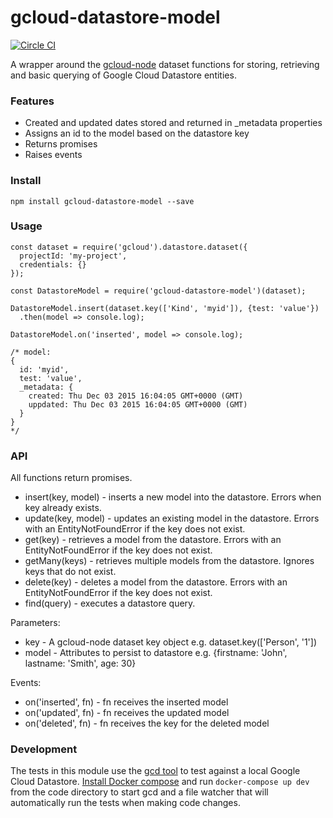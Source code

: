 # gcloud-datastore-model
[![Circle CI](https://circleci.com/gh/BigWednesdayIO/gcloud-datastore-model/tree/master.svg?style=svg&circle-token=14876e77d4fbc2fc78348ae593151218549cb9cb)](https://circleci.com/gh/BigWednesdayIO/gcloud-datastore-model/tree/master)

A wrapper around the [gcloud-node](https://github.com/GoogleCloudPlatform/gcloud-node) dataset functions for storing, retrieving and basic querying of Google Cloud Datastore entities.

### Features

* Created and updated dates stored and returned in _metadata properties
* Assigns an id to the model based on the datastore key
* Returns promises
* Raises events

### Install

`npm install gcloud-datastore-model --save`

### Usage

```
const dataset = require('gcloud').datastore.dataset({
  projectId: 'my-project',
  credentials: {}
});

const DatastoreModel = require('gcloud-datastore-model')(dataset);

DatastoreModel.insert(dataset.key(['Kind', 'myid']), {test: 'value'})
  .then(model => console.log);

DatastoreModel.on('inserted', model => console.log);

/* model:
{
  id: 'myid',
  test: 'value',
  _metadata: {
    created: Thu Dec 03 2015 16:04:05 GMT+0000 (GMT)
    uppdated: Thu Dec 03 2015 16:04:05 GMT+0000 (GMT)
  }
}
*/
```

### API

All functions return promises.

* insert(key, model) - inserts a new model into the datastore. Errors when key already exists.
* update(key, model) - updates an existing model in the datastore. Errors with an EntityNotFoundError if the key does not exist.
* get(key) - retrieves a model from the datastore. Errors with an EntityNotFoundError if the key does not exist.
* getMany(keys) - retrieves multiple models from the datastore. Ignores keys that do not exist.
* delete(key) - deletes a model from the datastore. Errors with an EntityNotFoundError if the key does not exist.
* find(query) - executes a datastore query.

Parameters:

* key - A gcloud-node dataset key object e.g. dataset.key(['Person', '1'])
* model - Attributes to persist to datastore e.g. {firstname: 'John', lastname: 'Smith', age: 30}

Events:

* on('inserted', fn) - fn receives the inserted model
* on('updated', fn) - fn receives the updated model
* on('deleted', fn) - fn receives the key for the deleted model

### Development

The tests in this module use the [gcd tool](https://cloud.google.com/datastore/docs/tools/) to test against a local Google Cloud Datastore. [Install Docker compose](https://docs.docker.com/compose/install/) and run `docker-compose up dev` from the code directory to start gcd and a file watcher that will automatically run the tests when making code changes.
